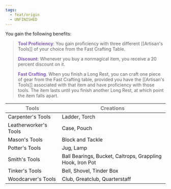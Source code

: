 ```yaml
---
tags:
  - feat/origin
  - UNFINISHED
---
```

You gain the following benefits:

> **<span style="color:rgb(134, 93, 187)">Tool Proficiency</span>**: You gain proficiency with three different [[Artisan's Tools]] of your choice from the Fast Crafting Table.  
> 
> **<span style="color:rgb(134, 93, 187)">Discount</span>**: Whenever you buy a nonmagical item, you receive a 20 percent discount on it.  
> 
> **<span style="color:rgb(134, 93, 187)">Fast Crafting</span>**. When you finish a Long Rest, you can craft one piece of gear from the Fast Crafting table, provided you have the [[Artisan's Tools]] associated with that item and have proficiency with those tools. The item lasts until you finish another Long Rest, at which point the item falls apart.


| <span style="color:rgb(125, 125, 125)">Tools</span> | <span style="color:rgb(125, 125, 125)">Creations</span>   |
| --------------------------------------------------- | --------------------------------------------------------- |
| Carpenter's Tools                                   | Ladder, Torch                                             |
| Leatherworker's Tools                               | Case, Pouch                                               |
| Mason's Tools                                       | Block and Tackle                                          |
| Potter's Tools                                      | Jug, Lamp                                                 |
| Smith's Tools                                       | Ball Bearings, Bucket, Caltrops, Grappling Hook, Iron Pot |
| Tinker's Tools                                      | Bell, Shovel, Tinder Box                                  |
| Woodcarver's Tools                                  | Club, Greatclub, Quarterstaff                             |
